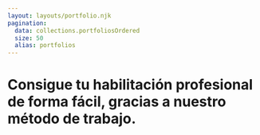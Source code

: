 ```yaml
---
layout: layouts/portfolio.njk
pagination:
  data: collections.portfoliosOrdered
  size: 50
  alias: portfolios
---
```

# Consigue tu <span>habilitación profesional</span> de forma fácil, gracias a nuestro <span>método de trabajo</span>.